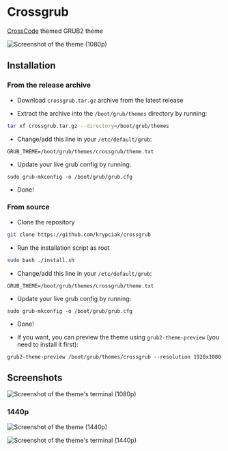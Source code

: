 # Crossgrub
[CrossCode](https://cross-code.com) themed GRUB2 theme

![Screenshot of the theme (1080p)](https://github.com/user-attachments/assets/694a1b87-44b6-439b-8447-330c3477534f)

## Installation

### From the release archive

- Download `crossgrub.tar.gz` archive from the latest release

- Extract the archive into the `/boot/grub/themes` directory by running:
```bash
tar xf crossgrub.tar.gz --directory=/boot/grub/themes
```

- Change/add this line in your `/etc/default/grub`:
```
GRUB_THEME=/boot/grub/themes/crossgrub/theme.txt
```

- Update your live grub config by running:
```
sudo grub-mkconfig -o /boot/grub/grub.cfg
```

- Done!

### From source

- Clone the repository
```bash
git clone https://github.com/krypciak/crossgrub
```

- Run the installation script as root
```bash
sudo bash ./install.sh
```

- Change/add this line in your `/etc/default/grub`:
```
GRUB_THEME=/boot/grub/themes/crossgrub/theme.txt
```

- Update your live grub config by running:
```
sudo grub-mkconfig -o /boot/grub/grub.cfg
```

- Done!

- If you want, you can preview the theme using `grub2-theme-preview` (you need to install it first):
```
grub2-theme-preview /boot/grub/themes/crossgrub --resolution 1920x1080
```


## Screenshots

![Screenshot of the theme's terminal (1080p)](https://github.com/user-attachments/assets/d1c812a4-f472-4c30-8aed-ffcc625cce0b)

### 1440p

![Screenshot of the theme (1440p)](https://github.com/user-attachments/assets/578c92d9-d3e1-48fb-bfe9-f539b48f7493)

![Screenshot of the theme's terminal (1440p)](https://github.com/user-attachments/assets/e56fca7c-75b0-492e-b754-ded4487cc34f)


